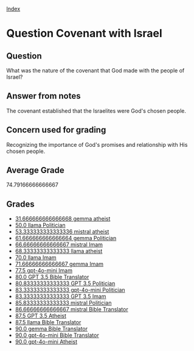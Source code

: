 
[Index](../../index.md)
# Question Covenant with Israel
## Question
What was the nature of the covenant that God made with the people of Israel?

## Answer from notes
The covenant established that the Israelites were God's chosen people.

## Concern used for grading
Recognizing the importance of God's promises and relationship with His chosen people.

## Average Grade
74.79166666666667

## Grades
 * [31.666666666666668 gemma atheist](../answers/gemma_atheist/Covenant_with_Israel.md)
 * [50.0 llama Politician](../answers/llama_Politician/Covenant_with_Israel.md)
 * [53.333333333333336 mistral atheist](../answers/mistral_atheist/Covenant_with_Israel.md)
 * [61.666666666666664 gemma Politician](../answers/gemma_Politician/Covenant_with_Israel.md)
 * [66.66666666666667 mistral Imam](../answers/mistral_Imam/Covenant_with_Israel.md)
 * [68.33333333333333 llama atheist](../answers/llama_atheist/Covenant_with_Israel.md)
 * [70.0 llama Imam](../answers/llama_Imam/Covenant_with_Israel.md)
 * [71.66666666666667 gemma Imam](../answers/gemma_Imam/Covenant_with_Israel.md)
 * [77.5 gpt-4o-mini Imam](../answers/gpt-4o-mini_Imam/Covenant_with_Israel.md)
 * [80.0 GPT 3.5 Bible Translator](../answers/GPT_3.5_Bible_Translator/Covenant_with_Israel.md)
 * [80.83333333333333 GPT 3.5 Politician](../answers/GPT_3.5_Politician/Covenant_with_Israel.md)
 * [83.33333333333333 gpt-4o-mini Politician](../answers/gpt-4o-mini_Politician/Covenant_with_Israel.md)
 * [83.33333333333333 GPT 3.5 Imam](../answers/GPT_3.5_Imam/Covenant_with_Israel.md)
 * [85.83333333333333 mistral Politician](../answers/mistral_Politician/Covenant_with_Israel.md)
 * [86.66666666666667 mistral Bible Translator](../answers/mistral_Bible_Translator/Covenant_with_Israel.md)
 * [87.5 GPT 3.5 Atheist](../answers/GPT_3.5_Atheist/Covenant_with_Israel.md)
 * [87.5 llama Bible Translator](../answers/llama_Bible_Translator/Covenant_with_Israel.md)
 * [90.0 gemma Bible Translator](../answers/gemma_Bible_Translator/Covenant_with_Israel.md)
 * [90.0 gpt-4o-mini Bible Translator](../answers/gpt-4o-mini_Bible_Translator/Covenant_with_Israel.md)
 * [90.0 gpt-4o-mini Atheist](../answers/gpt-4o-mini_Atheist/Covenant_with_Israel.md)
